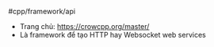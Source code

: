 #cpp/framework/api
- Trang chủ: https://crowcpp.org/master/
- Là framework để tạo HTTP hay Websocket web services
